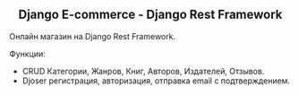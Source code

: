 <h2 align="center">Django E-commerce - Django Rest Framework</h2>

Онлайн магазин на Django Rest Framework.

Функции: 

  - CRUD Категории, Жанров, Книг, Авторов, Издателей, Отзывов.
  - Djoser регистрация, авторизация, отправка email с подтверждением.
